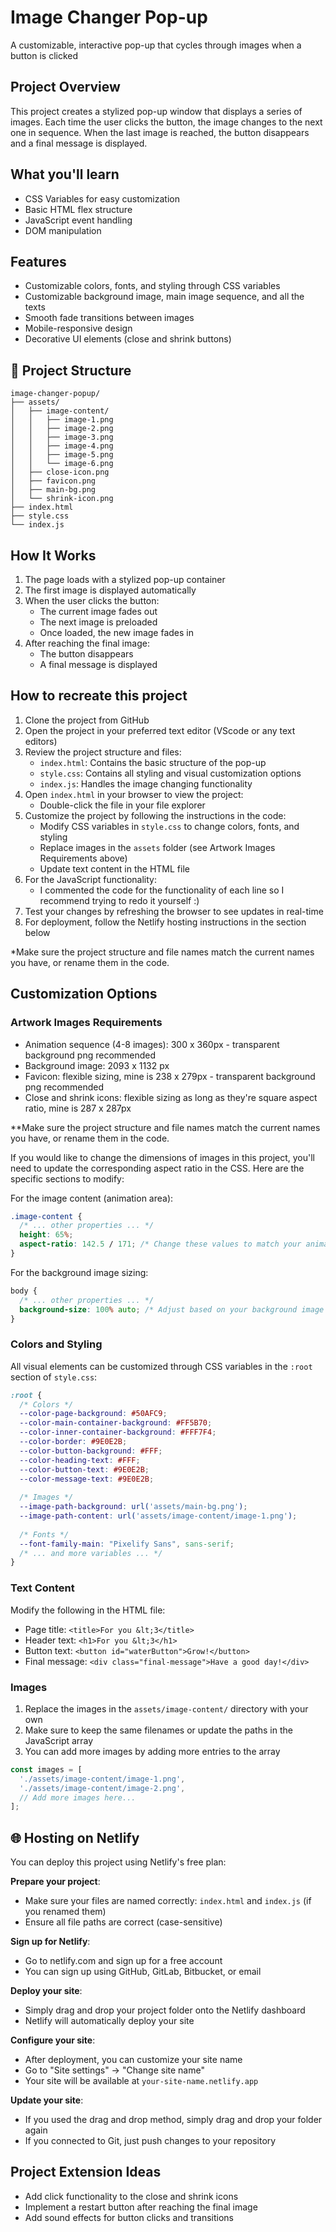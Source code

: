 # Image Changer Pop-up

A customizable, interactive pop-up that cycles through images when a button is clicked


## Project Overview

This project creates a stylized pop-up window that displays a series of images. Each time the user clicks the button, the image changes to the next one in sequence. When the last image is reached, the button disappears and a final message is displayed.

## What you'll learn

* CSS Variables for easy customization
* Basic HTML flex structure
* JavaScript event handling
* DOM manipulation

## Features

- Customizable colors, fonts, and styling through CSS variables
- Customizable background image, main image sequence, and all the texts 
- Smooth fade transitions between images
- Mobile-responsive design
- Decorative UI elements (close and shrink buttons)

## 📁 Project Structure

```
image-changer-popup/
├── assets/
│   ├── image-content/
│   │   ├── image-1.png
│   │   ├── image-2.png
│   │   ├── image-3.png
│   │   ├── image-4.png
│   │   ├── image-5.png
│   │   └── image-6.png
│   ├── close-icon.png
│   ├── favicon.png
│   ├── main-bg.png
│   └── shrink-icon.png
├── index.html
├── style.css
└── index.js
```

## How It Works

1. The page loads with a stylized pop-up container
2. The first image is displayed automatically
3. When the user clicks the button:
   - The current image fades out
   - The next image is preloaded
   - Once loaded, the new image fades in
4. After reaching the final image:
   - The button disappears
   - A final message is displayed
  
## How to recreate this project 
1. Clone the project from GitHub
2. Open the project in your preferred text editor (VScode or any text editors)
3. Review the project structure and files:
   - `index.html`: Contains the basic structure of the pop-up
   - `style.css`: Contains all styling and visual customization options
   - `index.js`: Handles the image changing functionality
4. Open `index.html` in your browser to view the project:
   - Double-click the file in your file explorer
5. Customize the project by following the instructions in the code:
   - Modify CSS variables in `style.css` to change colors, fonts, and styling
   - Replace images in the `assets` folder (see Artwork Images Requirements above)
   - Update text content in the HTML file
6. For the JavaScript functionality:
   - I commented the code for the functionality of each line so I recommend trying to redo it yourself :) 
7. Test your changes by refreshing the browser to see updates in real-time
8. For deployment, follow the Netlify hosting instructions in the section below

*Make sure the project structure and file names match the current names you have, or rename them in the code.

## Customization Options

### Artwork Images Requirements
- Animation sequence (4-8 images): 300 x 360px - transparent background png recommended
- Background image: 2093 x 1132 px
- Favicon: flexible sizing, mine is 238 x 279px - transparent background png recommended
- Close and shrink icons: flexible sizing as long as they're square aspect ratio, mine is 287 x 287px

**Make sure the project structure and file names match the current names you have, or rename them in the code.

If you would like to change the dimensions of images in this project, you'll need to update the corresponding aspect ratio in the CSS. Here are the specific sections to modify:

For the image content (animation area):
```css
.image-content {
  /* ... other properties ... */
  height: 65%;
  aspect-ratio: 142.5 / 171; /* Change these values to match your animation dimensions (300x360px) */
}
``` 

For the background image sizing:
```css
body {
  /* ... other properties ... */
  background-size: 100% auto; /* Adjust based on your background image dimensions (2093x1132px) */
}
```


### Colors and Styling

All visual elements can be customized through CSS variables in the `:root` section of `style.css`:

```css
:root {
  /* Colors */
  --color-page-background: #50AFC9;
  --color-main-container-background: #FF5B70;
  --color-inner-container-background: #FFF7F4;
  --color-border: #9E0E2B;
  --color-button-background: #FFF;
  --color-heading-text: #FFF;
  --color-button-text: #9E0E2B;
  --color-message-text: #9E0E2B;
  
  /* Images */
  --image-path-background: url('assets/main-bg.png');
  --image-path-content: url('assets/image-content/image-1.png');
  
  /* Fonts */
  --font-family-main: "Pixelify Sans", sans-serif;
  /* ... and more variables ... */
}
```

### Text Content

Modify the following in the HTML file:

- Page title: `<title>For you &lt;3</title>`
- Header text: `<h1>For you &lt;3</h1>`
- Button text: `<button id="waterButton">Grow!</button>`
- Final message: `<div class="final-message">Have a good day!</div>`

### Images

1. Replace the images in the `assets/image-content/` directory with your own
2. Make sure to keep the same filenames or update the paths in the JavaScript array
3. You can add more images by adding more entries to the array

```javascript
const images = [
  './assets/image-content/image-1.png',
  './assets/image-content/image-2.png',
  // Add more images here...
];
```

## 🌐 Hosting on Netlify

You can deploy this project using Netlify's free plan:

**Prepare your project**:
* Make sure your files are named correctly: `index.html` and `index.js` (if you renamed them)
* Ensure all file paths are correct (case-sensitive)

**Sign up for Netlify**:
* Go to netlify.com and sign up for a free account
* You can sign up using GitHub, GitLab, Bitbucket, or email

**Deploy your site**: 
* Simply drag and drop your project folder onto the Netlify dashboard
* Netlify will automatically deploy your site

**Configure your site**:
* After deployment, you can customize your site name
* Go to "Site settings" → "Change site name"
* Your site will be available at `your-site-name.netlify.app`

**Update your site**:
* If you used the drag and drop method, simply drag and drop your folder again
* If you connected to Git, just push changes to your repository


## Project Extension Ideas

- Add click functionality to the close and shrink icons
- Implement a restart button after reaching the final image
- Add sound effects for button clicks and transitions

